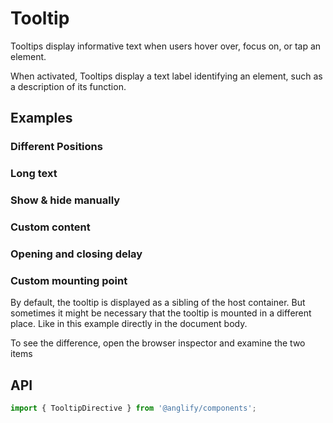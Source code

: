 # Tooltip

<app-references
issues="https://github.com/valentingavran/anglify/labels/component%3A%20Tooltip"
material-design="https://material.io/components/tooltips"
bundle-size="https://bundlephobia.com/package/@anglify/components@latest"
w3c="https://www.w3.org/WAI/ARIA/apg/patterns/tooltip/"/>

Tooltips display informative text when users hover over, focus on, or tap an element.

When activated, Tooltips display a text label identifying an element, such as a description of its function.

## Examples

### Different Positions

<app-code-example component="tooltip" example="different-positions"></app-code-example>

### Long text

<app-code-example component="tooltip" example="long-text"></app-code-example>

### Show & hide manually

<app-code-example component="tooltip" example="show-hide-manually"></app-code-example>

### Custom content

<app-code-example component="tooltip" example="custom-content"></app-code-example>

### Opening and closing delay

<app-code-example component="tooltip" example="delay"></app-code-example>

### Custom mounting point

By default, the tooltip is displayed as a sibling of the host container. But sometimes it might be necessary that the tooltip is mounted
in a different place. Like in this example directly in the document body.

To see the difference, open the browser inspector and examine the two items
<app-code-example component="tooltip" example="custom-mounting-point"></app-code-example>

## API

```typescript
import { TooltipDirective } from '@anglify/components';
```

<app-inputs-table directives="TooltipDirective"></app-inputs-table>

<app-styling-table component="tooltip"></app-styling-table>
